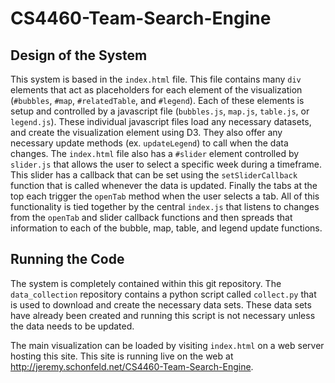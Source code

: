 # CS4460-Team-Search-Engine

## Design of the System
This system is based in the `index.html` file. This file contains many `div` elements that act as placeholders for each element of the visualization (`#bubbles`, `#map`, `#relatedTable`, and `#legend`). Each of these elements is setup and controlled by a javascript file (`bubbles.js`, `map.js`, `table.js`, or `legend.js`). These individual javascript files load any necessary datasets, and create the visualization element using D3. They also offer any necessary update methods (ex. `updateLegend`) to call when the data changes. The `index.html` file also has a `#slider` element controlled by `slider.js` that allows the user to select a specific week during a timeframe. This slider has a callback that can be set using the `setSliderCallback` function that is called whenever the data is updated. Finally the tabs at the top each trigger the `openTab` method when the user selects a tab. All of this functionality is tied together by the central `index.js` that listens to changes from the `openTab` and slider callback functions and then spreads that information to each of the bubble, map, table, and legend update functions.


## Running the Code
The system is completely contained within this git repository. The `data_collection` repository contains a python script called `collect.py` that is used to download and create the necessary data sets. These data sets have already been created and running this script is not necessary unless the data needs to be updated.

The main visualization can be loaded by visiting `index.html` on a web server hosting this site. This site is running live on the web at http://jeremy.schonfeld.net/CS4460-Team-Search-Engine.